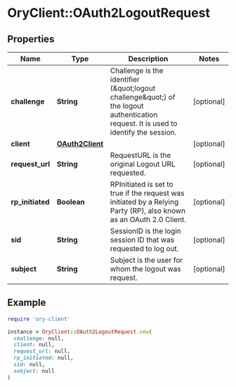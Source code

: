 # OryClient::OAuth2LogoutRequest

## Properties

| Name | Type | Description | Notes |
| ---- | ---- | ----------- | ----- |
| **challenge** | **String** | Challenge is the identifier (\&quot;logout challenge\&quot;) of the logout authentication request. It is used to identify the session. | [optional] |
| **client** | [**OAuth2Client**](OAuth2Client.md) |  | [optional] |
| **request_url** | **String** | RequestURL is the original Logout URL requested. | [optional] |
| **rp_initiated** | **Boolean** | RPInitiated is set to true if the request was initiated by a Relying Party (RP), also known as an OAuth 2.0 Client. | [optional] |
| **sid** | **String** | SessionID is the login session ID that was requested to log out. | [optional] |
| **subject** | **String** | Subject is the user for whom the logout was request. | [optional] |

## Example

```ruby
require 'ory-client'

instance = OryClient::OAuth2LogoutRequest.new(
  challenge: null,
  client: null,
  request_url: null,
  rp_initiated: null,
  sid: null,
  subject: null
)
```

